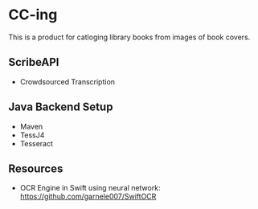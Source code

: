 
# CC-ing
This is a product for catloging library books from images of book covers.

## ScribeAPI
- Crowdsourced Transcription

## Java Backend Setup
- Maven 
- TessJ4
- Tesseract 

## Resources
- OCR Engine in Swift using neural network:
  https://github.com/garnele007/SwiftOCR
